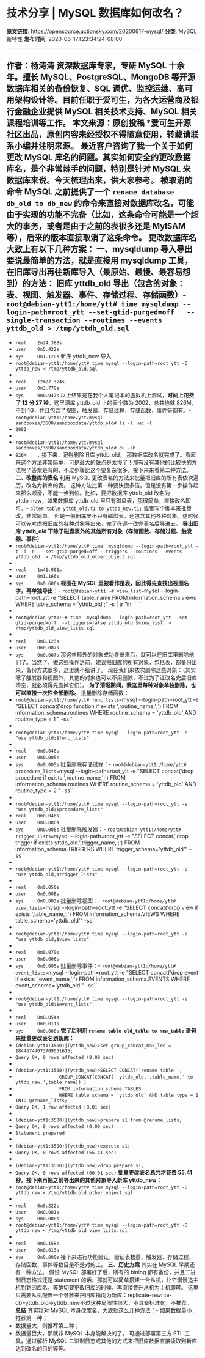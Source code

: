 # 技术分享 | MySQL 数据库如何改名？

**原文链接**: https://opensource.actionsky.com/20200617-mysql/
**分类**: MySQL 新特性
**发布时间**: 2020-06-17T23:34:24-08:00

---

作者：杨涛涛
资深数据库专家，专研 MySQL 十余年。擅长 MySQL、PostgreSQL、MongoDB 等开源数据库相关的备份恢复、SQL 调优、监控运维、高可用架构设计等。目前任职于爱可生，为各大运营商及银行金融企业提供 MySQL 相关技术支持、MySQL 相关课程培训等工作。
本文来源：原创投稿
*爱可生开源社区出品，原创内容未经授权不得随意使用，转载请联系小编并注明来源。
最近客户咨询了我一个关于如何更改 MySQL 库名的问题。其实如何安全的更改数据库名，是个非常棘手的问题，特别是针对 MySQL 来数据库来说。今天梳理出来，供大家参考。
被取消的命令
MySQL 之前提供了一个 `rename database db_old to db_new` 的命令来直接对数据库改名，可能由于实现的功能不完备（比如，这条命令可能是一个超大的事务，或者是由于之前的表很多还是 MyISAM 等），后来的版本直接取消了这条命令。
更改数据库名大致上有以下几种方案：
**一、mysqldump 导入导出**
要说最简单的方法，就是直接用 mysqldump 工具，在旧库导出再往新库导入（最原始、最慢、最容易想到）的方法：
旧库 yttdb_old 导出（包含的对象：表、视图、触发器、事件、存储过程、存储函数）- `root@debian-ytt1:/home/ytt# time mysqldump --login-path=root_ytt --set-gtid-purged=off   --single-transaction --routines --events yttdb_old > /tmp/yttdb_old.sql`
- 
- `real    2m24.388s`
- `user    0m5.422s`
- `sys     0m1.120s`
新库 yttdb_new 导入
- `root@debian-ytt1:/home/ytt# time mysql --login-path=root_ytt -D yttdb_new < /tmp/yttdb_old.sql`
- 
- `real    12m27.324s`
- `user    0m3.778s`
- `sys     0m0.947s`
以上结果是在我个人笔记本的虚拟机上测试，**时间上花费了 12 分 27 秒**，这里源库 yttdb_old 上的表个数为 2002，总共也就 826M，不到 1G，并且包含了视图，触发器，存储过程，存储函数，事件等都有。- `root@debian-ytt1:/home/ytt/mysql-sandboxes/3500/sandboxdata/yttdb_old# ls -l |wc -l`
- `2002`
- 
- `root@debian-ytt1:/home/ytt/mysql-sandboxes/3500/sandboxdata/yttdb_old# du -sh`
- `826M    .`
接下来，记得删除旧库 yttdb_old， 那数据库改名就完成了。看起来这个方法非常简单，可是最大的缺点是太慢了！那有没有其他的比较快的方法呢？答案是有的，不过步骤比这个要复杂很多。接下来来看第二种方法。
**二、改整库的表名**
利用 MySQL 更改表名的方法来批量把旧库的所有表依次遍历，改名为新库的表。
这种方法比第一种要快很多倍，但是没有第一步操作起来那么顺滑，不能一步到位。比如，要把数据库 yttdb_old 改名为 yttdb_new，如果数据库 yttdb_old 里只有磁盘表，那很简单，直接改名即可。- `alter table yttdb_old.t1 to yttdb_new.t1;`
或者写个脚本来批量改，非常简单。
但是一般旧库里不只有磁盘表，还包含其他各种对象。这时候可以先考虑把旧库的各种对象导出来，完了在逐一改完表名后导进去。
**导出旧库 yttdb_old 下除了磁盘表外的其他所有对象（存储函数、存储过程、触发器、事件）**
- `root@debian-ytt1:/home/ytt# time  mysqldump --login-path=root_ytt -t -d -n  --set-gtid-purged=off --triggers --routines --events yttdb_old  > /tmp/yttdb_old_other_object.sql`
- 
- `real    1m41.901s`
- `user    0m1.166s`
- `sys     0m0.606s`
**视图在 MySQL 里被看作是表，因此得先查找出视图名字，再单独导出：**- `root@debian-ytt1:~# view_list=`mysql --login-path=root_ytt -e  "SELECT table_name FROM information_schema.views WHERE table_schema = 'yttdb_old';" -s | tr '\n' ' '``
- 
- `root@debian-ytt1:~# time  mysqldump --login-path=root_ytt --set-gtid-purged=off  --triggers=false yttdb_old $view_list  > /tmp/yttdb_old_view_lists.sql`
- 
- `real    0m0.123s`
- `user    0m0.007s`
- `sys     0m0.007s`
那这些额外的对象成功导出来后，就可以在旧库里删除他们了。当然了，做这些操作之前，建议把旧库的所有对象，包括表，都备份出来，备份方式很多，这里就不细讲了。
现在我们来依次删除这些对象：（其实除了触发器和视图外，其他的对象也可以不用删除，不过为了让改名完后旧库清空，就必须得先删掉它们）。
**为了清晰期间，我这里每种对象单独删除，也可以直接一次性全部删除。**
批量删除存储函数：
- `root@debian-ytt1:/home/ytt# func_lists=`mysql --login-path=root_ytt -e  "SELECT concat('drop function if exists ',routine_name,';') FROM  information_schema.routines  WHERE routine_schema = 'yttdb_old' AND routine_type = 1 " -ss``
- 
- `root@debian-ytt1:/home/ytt# time mysql --login-path=root_ytt -e "use yttdb_old;$func_lists"`
- 
- `real    0m0.048s`
- `user    0m0.005s`
- `sys     0m0.005s`
批量删除存储过程：- `root@debian-ytt1:/home/ytt# procedure_lists=`mysql --login-path=root_ytt -e  "SELECT concat('drop procedure if exists ',routine_name,';') FROM  information_schema.routines  WHERE routine_schema = 'yttdb_old' AND routine_type = 2 " -ss``
- 
- `root@debian-ytt1:/home/ytt# time mysql --login-path=root_ytt -e "use yttdb_old;$procedure_lists"`
- `real    0m0.046s`
- `user    0m0.006s`
- `sys     0m0.005s`
批量删除触发器：- `root@debian-ytt1:/home/ytt# trigger_lists=`mysql --login-path=root_ytt -e  "SELECT concat('drop trigger if exists yttdb_old.',trigger_name,';') FROM  information_schema.TRIGGERS WHERE trigger_schema='yttdb_old'" -ss``
- 
- `root@debian-ytt1:/home/ytt# time mysql --login-path=root_ytt -e "use yttdb_old;$trigger_lists"`
- 
- `real    0m0.050s`
- `user    0m0.008s`
- `sys     0m0.003s`
批量删除视图：- `root@debian-ytt1:/home/ytt# view_lists=`mysql --login-path=root_ytt -e  "SELECT concat('drop view if exists ',table_name,';') FROM  information_schema.VIEWS WHERE table_schema='yttdb_old'" -ss``
- 
- `root@debian-ytt1:/home/ytt# time mysql --login-path=root_ytt -e "use yttdb_old;$view_lists"`
- 
- `real    0m0.070s`
- `user    0m0.006s`
- `sys     0m0.005s`
批量删除事件：- `root@debian-ytt1:/home/ytt# event_lists=`mysql --login-path=root_ytt -e  "SELECT concat('drop event if exists ',event_name,';') FROM  information_schema.EVENTS WHERE event_schema='yttdb_old'" -ss``
- 
- `root@debian-ytt1:/home/ytt# time mysql --login-path=root_ytt -e  "use yttdb_old;$event_lists"`
- 
- `real    0m0.054s`
- `user    0m0.011s`
- `sys     0m0.000s`
**完了后利用 `rename table old_table to new_table` 语句来批量更改表名到新库：**
- `(debian-ytt1:3500)|(yttdb_new)>set group_concat_max_len = 18446744073709551615;`
- `Query OK, 0 rows affected (0.00 sec)`
- 
- `(debian-ytt1:3500)|(yttdb_new)>SELECT CONCAT('rename table ',`
- `                GROUP_CONCAT(CONCAT(' yttdb_old.',table_name,' to yttdb_new.',table_name)) )`
- `                FROM information_schema.TABLES`
- `                WHERE table_schema = 'yttdb_old' AND table_type = 1 INTO @rename_lists;`
- `Query OK, 1 row affected (0.01 sec)`
- 
- `(debian-ytt1:3500)|(yttdb_new)>prepare s1 from @rename_lists;`
- `Query OK, 0 rows affected (0.00 sec)`
- `Statement prepared`
- 
- `(debian-ytt1:3500)|(yttdb_new)>execute s1;`
- `Query OK, 0 rows affected (55.41 sec)`
- 
- `(debian-ytt1:3500)|(yttdb_new)>drop prepare s1;`
- `Query OK, 0 rows affected (00.01 sec)`
**批量更改表名总共才花费 55.41 秒。接下来再把之前导出来的其他对象导入新库 yttdb_new：**
- `root@debian-ytt1:/home/ytt# time mysql --login-path=root_ytt -D  yttdb_new < /tmp/yttdb_old_other_object.sql`
- 
- `real    0m0.222s`
- `user    0m0.081s`
- `sys     0m0.000s`
- `root@debian-ytt1:/home/ytt# time mysql --login-path=root_ytt -D  yttdb_new < /tmp/yttdb_old_view_lists.sql`
- 
- `real    0m0.158s`
- `user    0m0.013s`
- `sys     0m0.000s`
接下来进行功能验证，验证表数量、触发器、存储过程、存储函数、事件等数目是不是对的上。
**三、历史方案**
其实在 MySQL 早期还有一种方法。
假设 MySQL 部署好了后，所有的 binlog 都有备份，并且二进制日志格式还是 statement 的话，那就可以简单搭建一台从机，让它慢慢追主机到新的库名，等确切要更改旧库的时候，再直接晋升从机为主机即可。
这里只需要从机配置一个参数来把旧库指向为新库：replicate-rewrite-db=yttdb_old->yttdb_new不过这种局限性很大，不具备标准化，不推荐。
**总结**
其实针对 MySQL 本身改库名，大致就这么几种方法：- 如果数据量小，推荐第一种；
- 数据量大，则推荐第二种；
- 数据量巨大，那就非 MySQL 本身能解决的了。
可通过部署第三方 ETL 工具，通过解析 MySQL 二进制日志或其他的方式来把旧库数据直接读取到新库达到改名的目的等等。